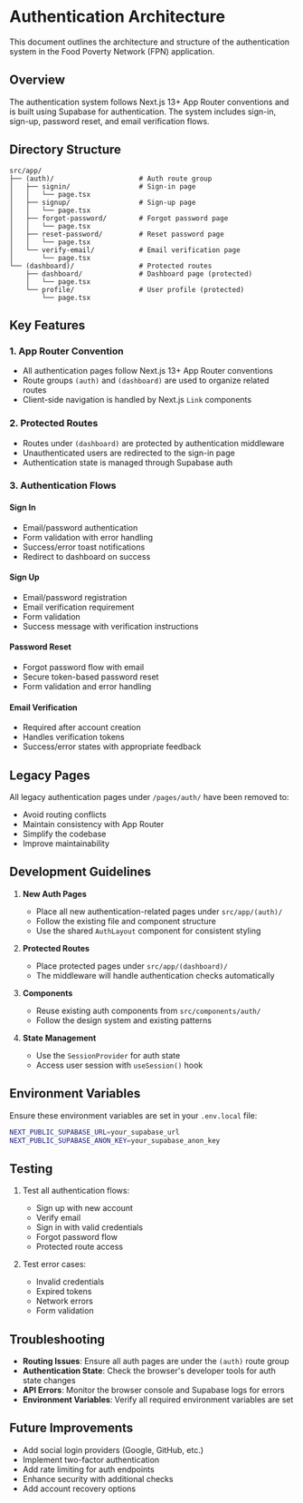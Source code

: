 # Authentication Architecture

This document outlines the architecture and structure of the authentication system in the Food Poverty Network (FPN) application.

## Overview

The authentication system follows Next.js 13+ App Router conventions and is built using Supabase for authentication. The system includes sign-in, sign-up, password reset, and email verification flows.

## Directory Structure

```
src/app/
├── (auth)/                     # Auth route group
│   ├── signin/                 # Sign-in page
│   │   └── page.tsx
│   ├── signup/                 # Sign-up page
│   │   └── page.tsx
│   ├── forgot-password/        # Forgot password page
│   │   └── page.tsx
│   ├── reset-password/         # Reset password page
│   │   └── page.tsx
│   └── verify-email/           # Email verification page
│       └── page.tsx
└── (dashboard)/                # Protected routes
    ├── dashboard/              # Dashboard page (protected)
    │   └── page.tsx
    └── profile/                # User profile (protected)
        └── page.tsx
```

## Key Features

### 1. App Router Convention
- All authentication pages follow Next.js 13+ App Router conventions
- Route groups `(auth)` and `(dashboard)` are used to organize related routes
- Client-side navigation is handled by Next.js `Link` components

### 2. Protected Routes
- Routes under `(dashboard)` are protected by authentication middleware
- Unauthenticated users are redirected to the sign-in page
- Authentication state is managed through Supabase auth

### 3. Authentication Flows

#### Sign In
- Email/password authentication
- Form validation with error handling
- Success/error toast notifications
- Redirect to dashboard on success

#### Sign Up
- Email/password registration
- Email verification requirement
- Form validation
- Success message with verification instructions

#### Password Reset
- Forgot password flow with email
- Secure token-based password reset
- Form validation and error handling

#### Email Verification
- Required after account creation
- Handles verification tokens
- Success/error states with appropriate feedback

## Legacy Pages

All legacy authentication pages under `/pages/auth/` have been removed to:
- Avoid routing conflicts
- Maintain consistency with App Router
- Simplify the codebase
- Improve maintainability

## Development Guidelines

1. **New Auth Pages**
   - Place all new authentication-related pages under `src/app/(auth)/`
   - Follow the existing file and component structure
   - Use the shared `AuthLayout` component for consistent styling

2. **Protected Routes**
   - Place protected pages under `src/app/(dashboard)/`
   - The middleware will handle authentication checks automatically

3. **Components**
   - Reuse existing auth components from `src/components/auth/`
   - Follow the design system and existing patterns

4. **State Management**
   - Use the `SessionProvider` for auth state
   - Access user session with `useSession()` hook

## Environment Variables

Ensure these environment variables are set in your `.env.local` file:

```bash
NEXT_PUBLIC_SUPABASE_URL=your_supabase_url
NEXT_PUBLIC_SUPABASE_ANON_KEY=your_supabase_anon_key
```

## Testing

1. Test all authentication flows:
   - Sign up with new account
   - Verify email
   - Sign in with valid credentials
   - Forgot password flow
   - Protected route access

2. Test error cases:
   - Invalid credentials
   - Expired tokens
   - Network errors
   - Form validation

## Troubleshooting

- **Routing Issues**: Ensure all auth pages are under the `(auth)` route group
- **Authentication State**: Check the browser's developer tools for auth state changes
- **API Errors**: Monitor the browser console and Supabase logs for errors
- **Environment Variables**: Verify all required environment variables are set

## Future Improvements

- Add social login providers (Google, GitHub, etc.)
- Implement two-factor authentication
- Add rate limiting for auth endpoints
- Enhance security with additional checks
- Add account recovery options
